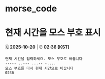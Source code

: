 # morse_code
# 현재 시간을 모스 부호 표시
<!-- MORSE_TIME_START -->
🗓️ **2025-10-20** | ⏰ **02:36 (KST)**

```
현재 시간을 입력하세요. 모스 부호로 바꿉니다
----- ..--- ...-- -....
모스 부호를 다시 현재 시간으로 바꿉니다
0236
```
<!-- MORSE_TIME_END -->
